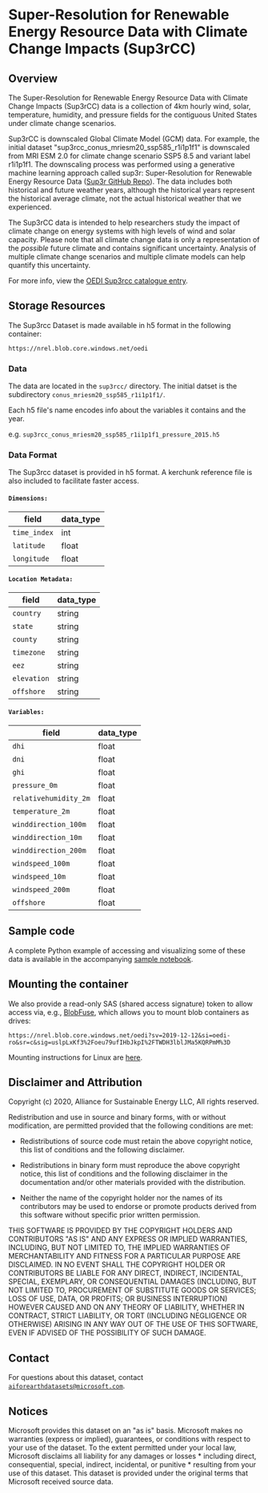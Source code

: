 # Super-Resolution for Renewable Energy Resource Data with Climate Change Impacts (Sup3rCC)


## Overview

The Super-Resolution for Renewable Energy Resource Data with Climate Change Impacts (Sup3rCC) data is a collection of 4km hourly wind, solar, temperature, humidity, and pressure fields for the contiguous United States under climate change scenarios.

Sup3rCC is downscaled Global Climate Model (GCM) data. For example, the initial dataset "sup3rcc_conus_mriesm20_ssp585_r1i1p1f1" is downscaled from MRI ESM 2.0 for climate change scenario SSP5 8.5 and variant label r1i1p1f1. The downscaling process was performed using a generative machine learning approach called sup3r: Super-Resolution for Renewable Energy Resource Data ([Sup3r GitHub Repo](https://github.com/NREL/sup3r)). The data includes both historical and future weather years, although the historical years represent the historical average climate, not the actual historical weather that we experienced.

The Sup3rCC data is intended to help researchers study the impact of climate change on energy systems with high levels of wind and solar capacity. Please note that all climate change data is only a representation of the *possible* future climate and contains significant uncertainty. Analysis of multiple climate change scenarios and multiple climate models can help quantify this uncertainty.

For more info, view the [OEDI Sup3rcc catalogue entry](https://data.openei.org/submissions/5839).

## Storage Resources

The Sup3rcc Dataset is made available in h5 format in the following container:

`https://nrel.blob.core.windows.net/oedi`

### Data

The data are located in the `sup3rcc/` directory. The initial datset is the subdirectory `conus_mriesm20_ssp585_r1i1p1f1/`.

Each h5 file's name encodes info about the variables it contains and the year.

e.g. `sup3rcc_conus_mriesm20_ssp585_r1i1p1f1_pressure_2015.h5`

### Data Format

The Sup3rcc dataset is provided in h5 format. A kerchunk reference file is also included to facilitate faster access.
 
#### `Dimensions:`
field | data_type
-- | --
`time_index` | int
`latitude` | float
`longitude` | float

#### `Location Metadata:`

field | data_type
-- | --
`country` | string
`state` | string
`county` | string
`timezone` | string
`eez` | string
`elevation` | string
`offshore` | string

#### `Variables:`

field | data_type
-- | --
`dhi` | float
`dni` | float
`ghi` | float
`pressure_0m` | float
`relativehumidity_2m` | float
`temperature_2m` | float
`winddirection_100m` | float
`winddirection_10m` | float
`winddirection_200m` | float
`windspeed_100m` | float
`windspeed_10m` | float
`windspeed_200m` | float
`offshore` | float

## Sample code

A complete Python example of accessing and visualizing some of these data is available in the accompanying [sample notebook](https://nbviewer.jupyter.org/github/microsoft/AIforEarthDataSets/blob/main/data/sup3rcc.ipynb).

## Mounting the container

We also provide a read-only SAS (shared access signature) token to allow access via, e.g., [BlobFuse](https://github.com/Azure/azure-storage-fuse), which allows you to mount blob containers as drives:

`https://nrel.blob.core.windows.net/oedi?sv=2019-12-12&si=oedi-ro&sr=c&sig=uslpLxKf3%2Foeu79ufIHbJkpI%2FTWDH3lblJMa5KQRPmM%3D`

Mounting instructions for Linux are [here](https://docs.microsoft.com/en-us/azure/storage/blobs/storage-how-to-mount-container-linux).

## Disclaimer and Attribution

Copyright (c) 2020, Alliance for Sustainable Energy LLC, All rights reserved.

Redistribution and use in source and binary forms, with or without modification, are permitted provided that the following conditions are met:

* Redistributions of source code must retain the above copyright notice, this list of conditions and the following disclaimer.

* Redistributions in binary form must reproduce the above copyright notice, this list of conditions and the following disclaimer in the documentation and/or other materials provided with the distribution.

* Neither the name of the copyright holder nor the names of its contributors may be used to endorse or promote products derived from this software without specific prior written permission.

THIS SOFTWARE IS PROVIDED BY THE COPYRIGHT HOLDERS AND CONTRIBUTORS "AS IS" AND ANY EXPRESS OR IMPLIED WARRANTIES, INCLUDING, BUT NOT LIMITED TO, THE IMPLIED WARRANTIES OF MERCHANTABILITY AND FITNESS FOR A PARTICULAR PURPOSE ARE DISCLAIMED. IN NO EVENT SHALL THE COPYRIGHT HOLDER OR CONTRIBUTORS BE LIABLE FOR ANY DIRECT, INDIRECT, INCIDENTAL, SPECIAL, EXEMPLARY, OR CONSEQUENTIAL DAMAGES (INCLUDING, BUT NOT LIMITED TO, PROCUREMENT OF SUBSTITUTE GOODS OR SERVICES; LOSS OF USE, DATA, OR PROFITS; OR BUSINESS INTERRUPTION) HOWEVER CAUSED AND ON ANY THEORY OF LIABILITY, WHETHER IN CONTRACT, STRICT LIABILITY, OR TORT (INCLUDING NEGLIGENCE OR OTHERWISE) ARISING IN ANY WAY OUT OF THE USE OF THIS SOFTWARE, EVEN IF ADVISED OF THE POSSIBILITY OF SUCH DAMAGE.


## Contact

For questions about this dataset, contact [`aiforearthdatasets@microsoft.com`](mailto:aiforearthdatasets@microsoft.com?subject=oedi%20question).


## Notices

Microsoft provides this dataset on an "as is" basis.  Microsoft makes no warranties (express or implied), guarantees, or conditions with respect to your use of the dataset.  To the extent permitted under your local law, Microsoft disclaims all liability for any damages or losses * including direct, consequential, special, indirect, incidental, or punitive * resulting from your use of this dataset.  This dataset is provided under the original terms that Microsoft received source data.